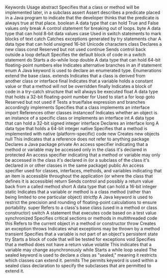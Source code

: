Keywords	Usage
abstract	Specifies that a class or method will be implemented later, in a subclass 
assert	Assert describes a predicate placed in a Java program to indicate that the developer thinks that the predicate is always true at that place.
boolean	A data type that can hold True and False values only 
break	A control statement for breaking out of loops.
byte	A data type that can hold 8-bit data values 
case	Used in switch statements to mark blocks of text
catch	Catches exceptions generated by try statements
char	A data type that can hold unsigned 16-bit Unicode characters
class	Declares a new class
const Reserved but not used
continue	Sends control back outside a loop 
default	Specifies the default block of code in a switch statement
do	Starts a do-while loop
double	A data type that can hold 64-bit floating-point numbers
else	Indicates alternative branches in an if statement 
enum	A Java keyword is used to declare an enumerated type. Enumerations extend the base class.
extends	Indicates that a class is derived from another class or interface 
final	Indicates that a variable holds a constant value or that a method will not be overridden
finally	Indicates a block of code in a try-catch structure that will always be executed
float	A data type that holds a 32-bit floating-point number 
for	Used to start a for loop
goto Reserved but not used
if	Tests a true/false expression and branches accordingly
implements	Specifies that a class implements an interface 
import	References other classes
instanceof	Indicates whether an object is an instance of a specific class or implements an interface 
int	A data type that can hold a 32-bit signed integer 
interface	Declares an interface
long	A data type that holds a 64-bit integer
native	Specifies that a method is implemented with native (platform-specific) code 
new	Creates new objects 
null	This indicates that a reference does not refer to anything 
package	Declares a Java package
private	An access specifier indicating that a method or variable may be accessed only in the class it's declared in
protected	An access specifier indicating that a method or variable may only be accessed in the class it's declared in (or a subclass of the class it's declared in or other classes in the same package)
public	An access specifier used for classes, interfaces, methods, and variables indicating that an item is accessible throughout the application (or where the class that defines it is accessible)
return	Sends control and possibly a return value back from a called method 
short	A data type that can hold a 16-bit integer 
static	Indicates that a variable or method is a class method (rather than being limited to one particular object)
strictfp	A Java keyword is used to restrict the precision and rounding of floating-point calculations to ensure portability.
super	Refers to a class's base class (used in a method or class constructor) 
switch	A statement that executes code based on a test value 
synchronized	Specifies critical sections or methods in multithreaded code
this	Refers to the current object in a method or constructor 
throw	Creates an exception 
throws	Indicates what exceptions may be thrown by a method 
transient	Specifies that a variable is not part of an object's persistent state
try	Starts a block of code that will be tested for exceptions 
void	Specifies that a method does not have a return value
volatile	This indicates that a variable may change asynchronously
while	Starts a while loop
sealed The sealed keyword is used to declare a class as "sealed," meaning it restricts which classes can extend it.
permits The permits keyword is used within a sealed class declaration to specify the subclasses that are permitted to extend it.
